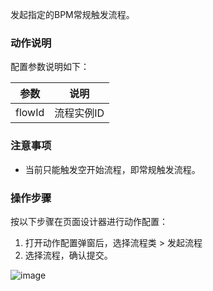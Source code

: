 发起指定的BPM常规触发流程。

### 动作说明

配置参数说明如下：

| 参数	| 说明	|
|  ----  | ----  |
| flowId	| 流程实例ID|

### 注意事项

* 当前只能触发空开始流程，即常规触发流程。

### 操作步骤
按以下步骤在页面设计器进行动作配置：
1. 打开动作配置弹窗后，选择流程类 > 发起流程
2. 选择流程，确认提交。

![image](/img/页面设计/设计器/通用机制/配置事件交互/8052d17ab839574162dde3311.png)
